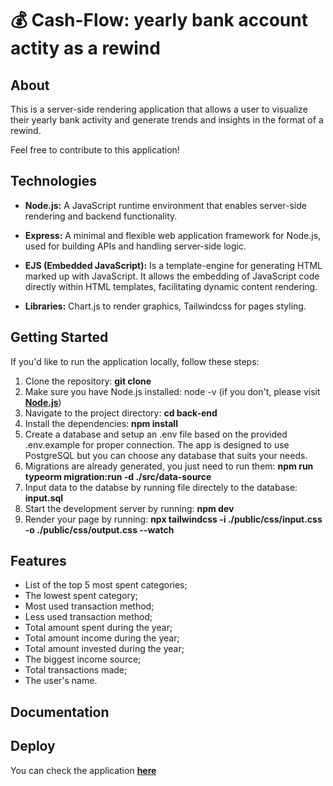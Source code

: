 # 💰 Cash-Flow: yearly bank account actity as a rewind

## About

This is a server-side rendering application that allows a user to visualize their yearly bank activity and generate trends and insights in the format of a rewind.

Feel free to contribute to this application!

## Technologies

- **Node.js:** A JavaScript runtime environment that enables server-side rendering and backend functionality.

- **Express:** A minimal and flexible web application framework for Node.js, used for building APIs and handling server-side logic.

- **EJS (Embedded JavaScript):** Is a template-engine for generating HTML marked up with JavaScript. It allows the embedding of JavaScript code directly within HTML templates, facilitating dynamic content rendering.

- **Libraries:** Chart.js to render graphics, Tailwindcss for pages styling.

## Getting Started

If you'd like to run the application locally, follow these steps:

1. Clone the repository: **git clone <repository-url>**
2. Make sure you have Node.js installed: node -v (if you don't, please visit **[Node.js](https://nodejs.org/en)**)
3. Navigate to the project directory: **cd back-end**
4. Install the dependencies: **npm install**
5. Create a database and setup an .env file based on the provided .env.example for proper connection. The app is designed to use PostgreSQL but you can choose any database that suits your needs.
6. Migrations are already generated, you just need to run them: **npm run typeorm migration:run -d ./src/data-source**
7. Input data to the databse by running file directely to the database: **input.sql**
8. Start the development server by running: **npm dev**
9. Render your page by running: **npx tailwindcss -i ./public/css/input.css -o ./public/css/output.css --watch**

## Features

- List of the top 5 most spent categories;
- The lowest spent category;
- Most used transaction method;
- Less used transaction method;
- Total amount spent during the year;
- Total amount income during the year;
- Total amount invested during the year;
- The biggest income source;
- Total transactions made;
- The user's name.

## Documentation

## Deploy

You can check the application **[here]()**
